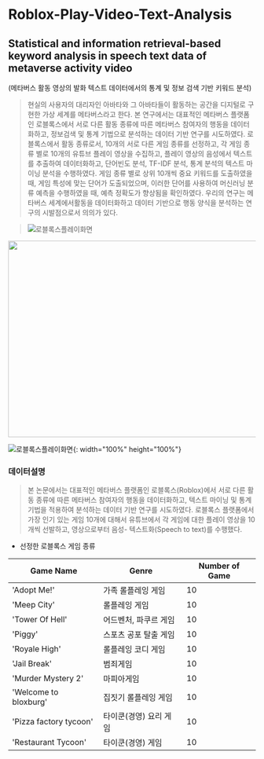 # Roblox-Play-Video-Text-Analysis

## Statistical and information retrieval-based keyword analysis in speech text data of metaverse activity video
(메타버스 활동 영상의 발화 텍스트 데이터에서의 통계 및 정보 검색 기반 키워드 분석)

> 현실의 사용자의 대리자인 아바타와 그 아바타들이 활동하는 공간을 디지털로 구현한 가상 세계를 메타버스라고 한다. 본 연구에서는 대표적인 메타버스 플랫폼인 로블록스에서 서로 다른 활동 종류에 따른 메타버스 참여자의 행동을 데이터화하고, 정보검색 및 통계 기법으로 분석하는 데이터 기반 연구를 시도하였다. 로블록스에서 활동 종류로서, 10개의 서로 다른 게임 종류를 선정하고, 각 게임 종류 별로 10개의 유튜브 플레이 영상을 수집하고, 플레이 영상의 음성에서 텍스트를 추출하여 데이터화하고, 단어빈도 분석, TF-IDF 분석, 통계 분석의 텍스트 마이닝 분석을 수행하였다. 게임 종류 별로 상위 10개씩 중요 키워드를 도출하였을 때, 게임 특성에 맞는 단어가 도출되었으며, 이러한 단어를 사용하여 머신러닝 분류 예측을 수행하였을 때, 예측 정확도가 향상됨을 확인하였다. 우리의 연구는 메타버스 세계에서활동을 데이터화하고 데이터 기반으로 행동 양식을 분석하는 연구의 시발점으로서 의의가 있다.

> ![로블록스플레이화면](https://user-images.githubusercontent.com/108673913/236810618-c5b68622-2d2c-471f-a70a-7c4b4837ebf2.jpg) 

<img src="https://user-images.githubusercontent.com/108673913/236810618-c5b68622-2d2c-471f-a70a-7c4b4837ebf2.jpg" width="800" height="400"/>


![로블록스플레이화면](https://user-images.githubusercontent.com/108673913/236810618-c5b68622-2d2c-471f-a70a-7c4b4837ebf2.jpg){: width="100%" height="100%"}


### 데이터설명
> 본 논문에서는 대표적인 메타버스 플랫폼인
로블록스(Roblox)에서 서로 다른 활동 종류에 따른 메타버스
참여자의 행동을 데이터화하고, 텍스트 마이닝 및 통계 기법을
적용하여 분석하는 데이터 기반 연구를 시도하였다. 로블록스
플랫폼에서 가장 인기 있는 게임 10개에 대해서 유튜브에서 각
게임에 대한 플레이 영상을 10개씩 선발하고, 영상으로부터
음성- 텍스트화(Speech to text)를 수행했다. 

- 선정한 로블록스 게임 종류

|Game Name|Genre|Number of Game|
|------|---|---|
|'Adopt Me!'|가족 롤플레잉 게임|10|
|'Meep City'|롤플레잉 게임|10|
|'Tower Of Hell'|어드벤처, 파쿠르 게임|10|
|'Piggy'|스포츠 공포 탈출 게임|10|
|'Royale High'|롤플레잉 코디 게임|10|
|'Jail Break'|범죄게임|10|
|'Murder Mystery 2'|마피아게임|10|
|'Welcome to bloxburg'|집짓기 롤플레잉 게임|10|
|'Pizza factory tycoon'|타이쿤(경영) 요리 게임|10|
|'Restaurant Tycoon'|타이쿤(경영) 게임|10|











